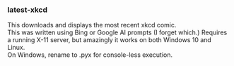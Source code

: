 ### latest-xkcd
This downloads and displays the most recent xkcd comic.  
This was written using Bing or Google AI prompts (I forget which.)
Requires a running X-11 server, but amazingly it works on both Windows 10 and Linux.  
On Windows, rename to .pyx for console-less execution.
